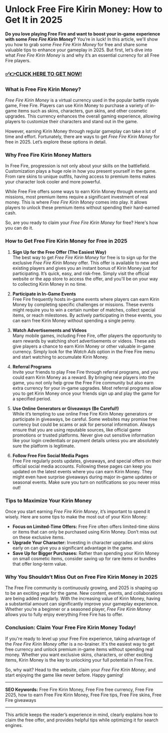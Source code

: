 # Unlock Free Fire Kirin Money: How to Get It in 2025

**Do you love playing Free Fire and want to boost your in-game experience with some *Free Fire Kirin Money*?** You’re in luck! In this article, we'll show you how to grab some *Free Fire Kirin Money* for free and share some valuable tips to enhance your gameplay in 2025. But first, let’s dive into what *Free Fire Kirin Money* is and why it’s an essential currency for all Free Fire players.

### [✅👉CLICK HERE TO GET NOW!](https://freerewards.xyz/fire/kirin/)

### What is Free Fire Kirin Money?

*Free Fire Kirin Money* is a virtual currency used in the popular battle royale game, Free Fire. Players can use Kirin Money to purchase a variety of in-game items such as skins, characters, gun skins, and other cosmetic upgrades. This currency enhances the overall gaming experience, allowing players to customize their characters and stand out in the game.

However, earning Kirin Money through regular gameplay can take a lot of time and effort. Fortunately, there are ways to get *Free Fire Kirin Money* for free in 2025. Let’s explore these options in detail.

### Why Free Fire Kirin Money Matters

In Free Fire, progression is not only about your skills on the battlefield. Customization plays a huge role in how you present yourself in the game. From rare skins to unique outfits, having access to premium items makes your character look cooler and more powerful.

While Free Fire offers some ways to earn Kirin Money through events and missions, most premium items require a significant investment of real money. This is where *Free Fire Kirin Money* comes into play. It allows players to unlock these premium items without spending their hard-earned cash.

So, are you ready to claim your *Free Fire Kirin Money* for free? Here's how you can do it.

### How to Get Free Fire Kirin Money for Free in 2025

1. **Sign Up for the Free Offer (The Easiest Way)**  
The best way to get *Free Fire Kirin Money* for free is to sign up for the exclusive *Free Fire Kirin Money* offer. This offer is available to new and existing players and gives you an instant bonus of Kirin Money just for participating. It’s quick, easy, and risk-free. Simply visit the official website or the app store to access the offer, and you'll be on your way to collecting Kirin Money in no time.

2. **Participate in In-Game Events**  
Free Fire frequently hosts in-game events where players can earn Kirin Money by completing specific challenges or missions. These events might require you to win a certain number of matches, collect special items, or reach milestones. By actively participating in these events, you can earn free Kirin Money without spending a single penny.

3. **Watch Advertisements and Videos**  
Many mobile games, including Free Fire, offer players the opportunity to earn rewards by watching short advertisements or videos. These ads give players a chance to earn Kirin Money or other valuable in-game currency. Simply look for the *Watch Ads* option in the Free Fire menu and start watching to accumulate Kirin Money. 

4. **Referral Programs**  
Invite your friends to play Free Fire through referral programs, and you could earn Kirin Money as a reward. By bringing new players into the game, you not only help grow the Free Fire community but also earn extra currency for your in-game upgrades. Most referral programs allow you to get Kirin Money once your friends sign up and play the game for a specified period.

5. **Use Online Generators or Giveaways (Be Careful!)**  
While it’s tempting to use online Free Fire Kirin Money generators or participate in giveaways, be careful. Some websites may promise free currency but could be scams or ask for personal information. Always ensure that you are using reputable sources, like official game promotions or trusted platforms. Never give out sensitive information like your login credentials or payment details unless you are absolutely sure the platform is legitimate.

6. **Follow Free Fire Social Media Pages**  
Free Fire regularly posts updates, giveaways, and special offers on their official social media accounts. Following these pages can keep you updated on the latest events where you can earn Kirin Money. They might even have surprise giveaways during major in-game updates or seasonal events. Make sure you turn on notifications so you never miss out!

### Tips to Maximize Your Kirin Money

Once you start earning *Free Fire Kirin Money*, it’s important to spend it wisely. Here are some tips to make the most out of your Kirin Money:

- **Focus on Limited-Time Offers:** Free Fire often offers limited-time skins or items that can only be purchased using Kirin Money. Don’t miss out on these exclusive items.
- **Upgrade Your Character:** Investing in character upgrades and skins early on can give you a significant advantage in the game.
- **Save Up for Bigger Purchases:** Rather than spending your Kirin Money on small cosmetic items, consider saving up for rare items or bundles that offer long-term value.

### Why You Shouldn’t Miss Out on Free Fire Kirin Money in 2025

The Free Fire community is continuously growing, and 2025 is shaping up to be an exciting year for the game. New content, events, and collaborations are being added regularly. With the increasing value of Kirin Money, having a substantial amount can significantly improve your gameplay experience. Whether you’re a beginner or a seasoned player, *Free Fire Kirin Money* allows you to fully enjoy everything Free Fire has to offer.

### Conclusion: Claim Your Free Fire Kirin Money Today!

If you're ready to level up your Free Fire experience, taking advantage of the *Free Fire Kirin Money* offer is a no-brainer. It's the easiest way to get free currency and unlock premium in-game items without spending real money. Whether you want exclusive skins, characters, or other exciting items, Kirin Money is the key to unlocking your full potential in Free Fire.

So, why wait? Head to the website, claim your *Free Fire Kirin Money*, and start enjoying the game like never before. Happy gaming!

---

**SEO Keywords:** Free Fire Kirin Money, Free Fire free currency, Free Fire 2025, how to earn Free Fire Kirin Money, Free Fire tips, Free Fire skins, Free Fire giveaways

---

This article keeps the reader’s experience in mind, clearly explains how to claim the free offer, and provides helpful tips while optimizing it for search engines.
